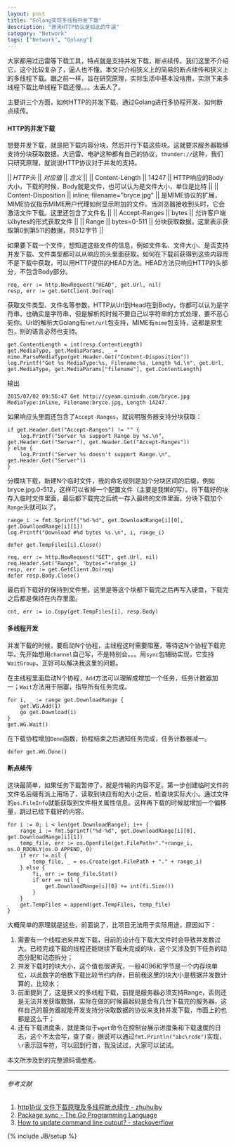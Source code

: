 ```yaml
---
layout: post
title: "Golang实现多线程并发下载"
description: "原来HTTP协议是如此的牛逼"
category: "Network"
tags: ["Network", "Golang"]
---
```

 
大家都用过迅雷等下载工具，特点就是支持并发下载，断点续传。我们这里不介绍它，这个比较复杂了，逼人也不懂。本文只介绍狭义上的简易的断点续传和狭义上的多线程下载。跟之前一样，旨在研究原理，实际生活中基本没啥用，实测下来多线程下载比单线程下载还慢。。。太丢人了。

主要讲三个方面，如何HTTP的并发下载、通过Golang进行多协程开发、如何断点续传。

#### HTTP的并发下载
想要并发下载，就是把下载内容分块，然后并行下载这些块。这就要求服务器能够支持分块获取数据。大迅雷、电驴这种都有自己的协议，`thunder://`这种，我们只研究原理，就说说HTTP协议对于并发的支持。

|| *HTTP头* || *对应值* || *含义* ||
|| Content-Length || 14247 || HTTP响应的Body大小，下载的时候，Body就是文件，也可以认为是文件大小，单位是比特 ||
|| Content-Disposition || inline; filename="bryce.jpg" || 是MIME协议的扩展，MIME协议指示MIME用户代理如何显示附加的文件。当浏览器接收到头时，它会激活文件下载。这里还包含了文件名 ||
|| Accept-Ranges || bytes || 允许客户端以bytes的形式获取文件 ||
|| Range || bytes=0-511 || 分块获取数据，这里表示获取第0到第511的数据，共512字节 ||

如果要下载一个文件，想知道这些文件的信息，例如文件名、文件大小、是否支持并发下载、文件类型都可以从响应的头里面获取。如何在下载前获得到这些内容而不是下载中获取，可以用HTTP提供的HEAD方法。HEAD方法只响应HTTP的头部分，不包含Body部分。

	req, err := http.NewRequest("HEAD", get.Url, nil)
	resp, err := get.GetClient.Do(req)

获取文件类型、文件名等参数。HTTP从Url到Head在到Body，你都可以认为是字符串，也确实是字符串，但是解析的时候不要自己以字符串的方式处理，要不恶心死你。Url的解析大Golang有`net/url`包支持，MIME有`mime`包支持，这都是原生包，别的语言必然也支持。

	get.ContentLength = int(resp.ContentLength)
	get.MediaType, get.MediaParams, _ = mime.ParseMediaType(get.Header.Get("Content-Disposition"))
	log.Printf("Get %s MediaType:%s, Filename:%s, Length %d.\n", get.Url, get.MediaType, get.MediaParams["filename"], get.ContentLength)

输出

	2015/07/02 09:56:47 Get http://cyeam.qiniudn.com/bryce.jpg MediaType:inline, Filename:bryce.jpg, Length 14247.

如果响应头里面还包含了`Accept-Ranges`，就说明服务器支持分块获取：

	if get.Header.Get("Accept-Ranges") != "" {
		log.Printf("Server %s support Range by %s.\n", get.Header.Get("Server"), get.Header.Get("Accept-Ranges"))
	} else {
		log.Printf("Server %s doesn't support Range.\n", get.Header.Get("Server"))
	}

分模块下载，新建N个临时文件，我的命名规则是加个分块区间的后缀，例如bryce.jpg.0-512，这样可以省掉一个配置文件（主要是我懒的写）。将下载好的块存入临时文件里面，最后都下载完之后统一存入最终的文件里面。分块下载加个`Range`头就可以了。

	range_i := fmt.Sprintf("%d-%d", get.DownloadRange[i][0], get.DownloadRange[i][1])
	log.Printf("Download #%d bytes %s.\n", i, range_i)

	defer get.TempFiles[i].Close()

	req, err := http.NewRequest("GET", get.Url, nil)
	req.Header.Set("Range", "bytes="+range_i)
	resp, err := get.GetClient.Do(req)
	defer resp.Body.Close()

最后将下载好的保持到文件里。这里是等这个块都下载完之后再写入硬盘，下载完之后都是保持在内存里面。

	cnt, err := io.Copy(get.TempFiles[i], resp.Body)

#### 多线程开发

并发下载的时候，要启动N个协程，主线程这时需要阻塞，等待这N个协程下载完毕。先开始想用`channel`自己写，不是特别会。。。用`sync`包辅助实现，它支持`WaitGroup`，正好可以解决我这里的问题。

在主线程里面启动N个协程，`Add`方法可以理解成增加一个任务，任务计数器加一；`Wait`方法用于阻塞，指导所有任务完成。

	for i, _ := range get.DownloadRange {
		get.WG.Add(1)
		go get.Download(i)
	}
	get.WG.Wait()

在下载协程增加`Done`函数，协程结束之后通知任务完成，任务计数器减一。

	defer get.WG.Done()

#### 断点续传

这块最简单，如果任务下载暂停了，就是传输的内容不足。第一步创建临时文件的文件名后缀有派上用场了，读取到块应有的大小之后，检查块实际大小。通过文件的`os.FileInfo`就能获取到文件相关属性信息。这样再下载的时候就增加一个偏移量，跳过已经下载好的内容。

	for i := 0; i < len(get.DownloadRange); i++ {
		range_i := fmt.Sprintf("%d-%d", get.DownloadRange[i][0], get.DownloadRange[i][1])
		temp_file, err := os.OpenFile(get.FilePath+"."+range_i, os.O_RDONLY|os.O_APPEND, 0)
		if err != nil {
			temp_file, _ = os.Create(get.FilePath + "." + range_i)
		} else {
			fi, err := temp_file.Stat()
			if err == nil {
				get.DownloadRange[i][0] += int(fi.Size())
			}
		}
		get.TempFiles = append(get.TempFiles, temp_file)
	}

大概简单的原理就是这些，前面说了，比项目无法用于实际用途，原因如下：

1. 需要有一个线程池来并发下载，目前的设计在下载大文件时会导致并发数过大。已经完成下载的线程还能继续下载未完成的块，这个又涉及到下任务的动态分配和动态拆分；
2. 并发下载时的块大小，这个值也很讲究，一般4096和字节是一个内存块单位，以此数字的倍数下载比较节约内存，目前我这里的块大小是根据并发数计算的，比较水；
3. 前面提到了，这是狭义的多线程下载，前提是服务器必须支持Range，否则还是无法并发获取数据，实际在做的时候最起码是会有几台下载完的服务器，这样自己的服务器就能开发支持分块取数据的协议来支持并发下载，市面上的也都是这么干；
5. 还有下载进度条，就是类似于`wget`命令在控制台展示进度条和下载速度的日志，这个不太会写，查了查，据说可以通过`fmt.Println("abc\rcde")`实现，`\r`表示回车符，可以回到行首，我没试过，大家可以试试。

本文所涉及到的完整源码请[参考](https://github.com/mnhkahn/go_code/blob/master/goget/goget.go)。

---

###### *参考文献*
1. [http协议 文件下载原理及多线程断点续传 - zhuhuiby](http://blog.csdn.net/zhuhuiby/article/details/6725951)
2. [Package sync - The Go Programming Language](http://golang.org/pkg/sync/)
3. [How to update command line output? - stackoverflow](http://stackoverflow.com/questions/15714126/how-to-update-command-line-output)

 
{% include JB/setup %}
